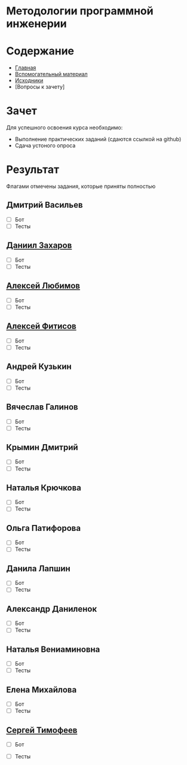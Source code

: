 # Методологии программной инженерии

# Содержание
* [Главная](https://github.com/WrapAndKit/testing_itmo/blob/main/README.md)
* [Вспомогательный материал](https://github.com/WrapAndKit/testing_itmo/blob/main/support.md)
* [Исходники](https://github.com/WrapAndKit/testing_itmo/blob/main/src)
* [Вопросы к зачету]
# Зачет
Для успешного освоения курса необходимо:

* Выполнение практических заданий (сдаются ссылкой на github)
* Сдача устоного опроса

# Результат
Флагами отмечены задания, которые приняты полностью

## Дмитрий Васильев
- [ ] Бот
- [ ] Тесты

## [Даниил Захаров](https://github.com/D-Zaharov/itmo_testing)
- [ ] Бот
- [ ] Тесты

## [Алексей Любимов](https://github.com/alexeyalyubimov/testing_itmo)
- [ ] Бот
- [ ] Тесты

## [Алексей Фитисов](https://github.com/Aleksei-web-bit/fitisov_testing)
- [ ] Бот
- [ ] Тесты

## Андрей Кузькин
- [ ] Бот
- [ ] Тесты

## Вячеслав Галинов
- [ ] Бот
- [ ] Тесты

## Крымин Дмитрий
- [ ] Бот
- [ ] Тесты

## Наталья Крючкова
- [ ] Бот
- [ ] Тесты

## Ольга Патифорова
- [ ] Бот
- [ ] Тесты

## Данила Лапшин
- [ ] Бот
- [ ] Тесты

## Александр Даниленок
- [ ] Бот
- [ ] Тесты

## Наталья Вениаминовна
- [ ] Бот
- [ ] Тесты

## Елена Михайлова
- [ ] Бот
- [ ] Тесты

## [Сергей Тимофеев](https://github.com/Logo95/testing_lessons_TGBot)
- [ ] Бот
- [ ] Тесты



